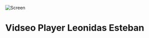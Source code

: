![Screen](https://github.com/satrianivzla/vplayer_leonidas_esteban/blob/main/images/poster.png)

# Vidseo Player Leonidas Esteban
